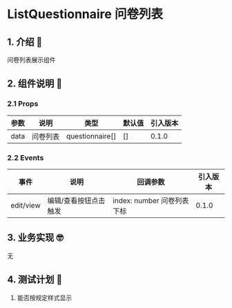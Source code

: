 # ListQuestionnaire 问卷列表

## 1. 介绍 🤔

问卷列表展示组件

## 2. 组件说明 🥳

### 2.1 Props

| 参数 | 说明     | 类型            | 默认值 | 引入版本 |
| ---- | -------- | --------------- | ------ | -------- |
| data | 问卷列表 | questionnaire[] | []     | 0.1.0    |

### 2.2 Events

| 事件 | 说明             | 回调参数                   | 引入版本 |
| ---- | ---------------- | -------------------------- | -------- |
| edit/view | 编辑/查看按钮点击触发 | index: number 问卷列表下标 | 0.1.0    |

## 3. 业务实现 🤓

无

## 4. 测试计划 👻

1. 能否按规定样式显示
